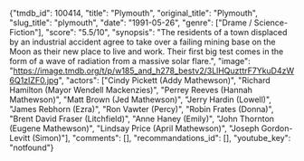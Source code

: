 {"tmdb_id": 100414, "title": "Plymouth", "original_title": "Plymouth", "slug_title": "plymouth", "date": "1991-05-26", "genre": ["Drame / Science-Fiction"], "score": "5.5/10", "synopsis": "The residents of a town displaced by an industrial accident agree to take over a failing mining base on the Moon as their new place to live and work. Their first big test comes in the form of a wave of radiation from a massive solar flare.", "image": "https://image.tmdb.org/t/p/w185_and_h278_bestv2/3LlHQuzttrF7YkuD4zW6Q1zIZF0.jpg", "actors": ["Cindy Pickett (Addy Mathewson)", "Richard Hamilton (Mayor Wendell Mackenzies)", "Perrey Reeves (Hannah Mathewson)", "Matt Brown (Jed Mathewson)", "Jerry Hardin (Lowell)", "James Rebhorn (Ezra)", "Ron Vawter (Percy)", "Robin Frates (Donna)", "Brent David Fraser (Litchfield)", "Anne Haney (Emily)", "John Thornton (Eugene Mathewson)", "Lindsay Price (April Mathewson)", "Joseph Gordon-Levitt (Simon)"], "comments": [], "recommandations_id": [], "youtube_key": "notfound"}